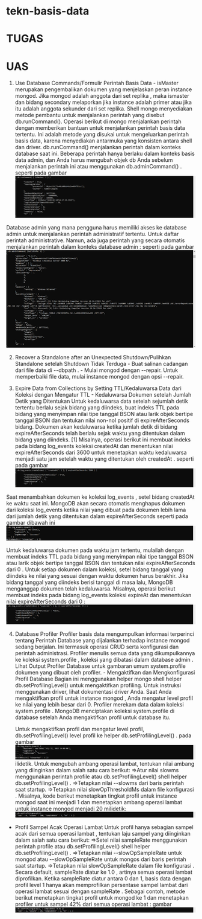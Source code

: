 # tekn-basis-data
# TUGAS
# UAS

1. Use Database Commands/Formulir Perintah Basis Data - isMaster merupakan pengembalikan dokumen yang menjelaskan peran instance mongod. Jika mongod adalah anggota dari set replika , maka ismaster dan bidang secondary melaporkan jika instance adalah primer atau jika itu adalah anggota sekunder dari set replika.
Shell mongo menyediakan metode pembantu untuk menjalankan perintah yang disebut db.runCommand(). Operasi berikut di mongo menjalankan perintah dengan memberikan bantuan untuk menjalankan perintah basis data tertentu. Ini adalah metode yang disukai untuk mengeluarkan perintah basis data, karena menyediakan antarmuka yang konsisten antara shell dan driver.
db.runCommand() menjalankan perintah dalam konteks database saat ini. Beberapa perintah hanya berlaku dalam konteks basis data admin, dan Anda harus mengubah objek db Anda sebelum menjalankan perintah ini atau menggunakan db.adminCommand() .
seperti pada gambar ![gam2](gam2.png)

 Database admin yang mana pengguna harus memiliki akses ke database admin untuk menjalankan perintah administratif tertentu. Untuk daftar perintah administrative.
 Namun, ada juga perintah yang secara otomatis menjalankan perintah dalam konteks database admin : seperti pada gambar ![gam4](gam4.png)

 2. Recover a Standalone after an Unexpected Shutdown/Pulihkan Standalone setelah Shutdown Tidak Terduga - Buat salinan cadangan dari file data di --dbpath . - Mulai mongod dengan --repair. Untuk memperbaiki file data, mulai instance mongod dengan opsi --repair.

 3. Expire Data from Collections by Setting TTL/Kedaluwarsa Data dari Koleksi dengan Mengatur TTL - Kedaluwarsa Dokumen setelah Jumlah Detik yang Ditentukan Untuk kedaluwarsa data setelah sejumlah detik tertentu berlalu sejak bidang yang diindeks, buat indeks TTL pada bidang yang menyimpan nilai tipe tanggal BSON atau larik objek bertipe tanggal BSON dan tentukan nilai non-nol positif di expireAfterSeconds bidang. Dokumen akan kedaluwarsa ketika jumlah detik di bidang expireAfterSeconds telah berlalu sejak waktu yang ditentukan dalam bidang yang diindeks. [1] Misalnya, operasi berikut ini membuat indeks pada bidang log_events koleksi createdAt dan menentukan nilai expireAfterSeconds dari 3600 untuk menetapkan waktu kedaluwarsa menjadi satu jam setelah waktu yang ditentukan oleh createdAt . seperti pada gambar ![gam5](gam5.png)

 Saat menambahkan dokumen ke koleksi log_events , setel bidang createdAt ke waktu saat ini. MongoDB akan secara otomatis menghapus dokumen dari koleksi log_events ketika nilai yang dibuat pada dokumen lebih lama dari jumlah detik yang ditentukan dalam expireAfterSeconds seperti pada gambar dibawah ini ![gam6](gam6.png)

 Untuk kedaluwarsa dokumen pada waktu jam tertentu, mulailah dengan membuat indeks TTL pada bidang yang menyimpan nilai tipe tanggal BSON atau larik objek bertipe tanggal BSON dan tentukan nilai expireAfterSeconds dari 0 . Untuk setiap dokumen dalam koleksi, setel bidang tanggal yang diindeks ke nilai yang sesuai dengan waktu dokumen harus berakhir. Jika bidang tanggal yang diindeks berisi tanggal di masa lalu, MongoDB menganggap dokumen telah kedaluwarsa.
    Misalnya, operasi berikut membuat indeks pada bidang log_events koleksi expireAt dan menentukan nilai expireAfterSeconds dari 0 : ![gam7](gam7.png)

4. Database Profiler Profiler basis data mengumpulkan informasi terperinci tentang Perintah Database yang dijalankan terhadap instance mongod sedang berjalan. Ini termasuk operasi CRUD serta konfigurasi dan perintah administrasi. Profiler menulis semua data yang dikumpulkannya ke koleksi system.profile , koleksi yang dibatasi dalam database admin . Lihat Output Profiler Database untuk gambaran umum system.profile dokumen yang dibuat oleh profiler. - Mengaktifkan dan Mengkonfigurasi Profil Database Bagian ini menggunakan helper mongo shell helper db.setProfilingLevel() untuk mengaktifkan profiling. Untuk instruksi menggunakan driver, lihat dokumentasi driver Anda. Saat Anda mengaktifkan profil untuk instance mongod , Anda mengatur level profil ke nilai yang lebih besar dari 0. Profiler merekam data dalam koleksi system.profile . MongoDB menciptakan koleksi system.profile di database setelah Anda mengaktifkan profil untuk database itu.

    Untuk mengaktifkan profil dan mengatur level profil, db.setProfilingLevel() level profil ke helper db.setProfilingLevel() . pada gambar ![gam8](gam8.png)
    ilidetik. Untuk mengubah ambang operasi lambat, tentukan nilai ambang yang diinginkan dalam salah satu cara berikut: 
            =>Atur nilai slowms menggunakan perintah profile atau db.setProfilingLevel() shell helper db.setProfilingLevel() . 
            =>Tetapkan nilai --slowms dari baris perintah saat startup. 
            =>Tetapkan nilai slowOpThresholdMs dalam file konfigurasi . 
        Misalnya, kode berikut menetapkan tingkat profil untuk instance mongod saat ini menjadi 1 dan menetapkan ambang operasi lambat untuk instance mongod menjadi 20 milidetik: ![gam9](gam9.png)

 -	Profil Sampel Acak Operasi Lambat
        Untuk profil hanya sebagian sampel acak dari semua operasi lambat , tentukan laju sampel yang diinginkan dalam salah satu cara berikut: 
        =>Setel nilai sampleRate menggunakan perintah profile atau db.setProfilingLevel() shell helper db.setProfilingLevel() .
        =>Tetapkan nilai --slowOpSampleRate untuk mongod atau --slowOpSampleRate untuk mongos dari baris perintah saat startup.
        =>Tetapkan nilai slowOpSampleRate dalam file konfigurasi . 
        Secara default, sampleRate diatur ke 1.0 , artinya semua operasi lambat diprofilkan. Ketika sampleRate diatur antara 0 dan 1, basis data dengan profil level 1 hanya akan memprofilkan persentase sampel lambat dari operasi lambat sesuai dengan sampleRate .
        Sebagai contoh, metode berikut menetapkan tingkat profil untuk mongod ke 1 dan menetapkan profiler untuk sampel 42% dari semua operasi lambat : gambar ![gam10](gam10.png)


